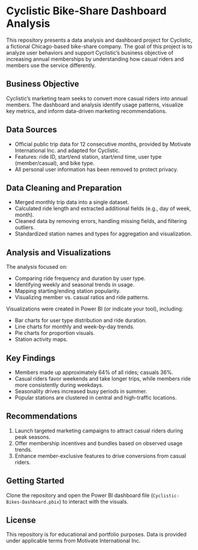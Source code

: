 # Cyclistic Bike-Share Dashboard Analysis

This repository presents a data analysis and dashboard project for Cyclistic, a fictional Chicago-based bike-share company. The goal of this project is to analyze user behaviors and support Cyclistic’s business objective of increasing annual memberships by understanding how casual riders and members use the service differently.

## Business Objective

Cyclistic’s marketing team seeks to convert more casual riders into annual members. The dashboard and analysis identify usage patterns, visualize key metrics, and inform data-driven marketing recommendations.

## Data Sources

- Official public trip data for 12 consecutive months, provided by Motivate International Inc. and adapted for Cyclistic.
- Features: ride ID, start/end station, start/end time, user type (member/casual), and bike type.
- All personal user information has been removed to protect privacy.

## Data Cleaning and Preparation

- Merged monthly trip data into a single dataset.
- Calculated ride length and extracted additional fields (e.g., day of week, month).
- Cleaned data by removing errors, handling missing fields, and filtering outliers.
- Standardized station names and types for aggregation and visualization.

## Analysis and Visualizations

The analysis focused on:
- Comparing ride frequency and duration by user type.
- Identifying weekly and seasonal trends in usage.
- Mapping starting/ending station popularity.
- Visualizing member vs. casual ratios and ride patterns.

Visualizations were created in Power BI (or indicate your tool), including:
- Bar charts for user type distribution and ride duration.
- Line charts for monthly and week-by-day trends.
- Pie charts for proportion visuals.
- Station activity maps.

## Key Findings

- Members made up approximately 64% of all rides; casuals 36%.
- Casual riders favor weekends and take longer trips, while members ride more consistently during weekdays.
- Seasonality drives increased busy periods in summer.
- Popular stations are clustered in central and high-traffic locations.

## Recommendations

1. Launch targeted marketing campaigns to attract casual riders during peak seasons.
2. Offer membership incentives and bundles based on observed usage trends.
3. Enhance member-exclusive features to drive conversions from casual riders.

## Getting Started

Clone the repository and open the Power BI dashboard file (`Cyclistic-Bikes-Dashboard.pbix`) to interact with the visuals.

## License

This repository is for educational and portfolio purposes. Data is provided under applicable terms from Motivate International Inc.
